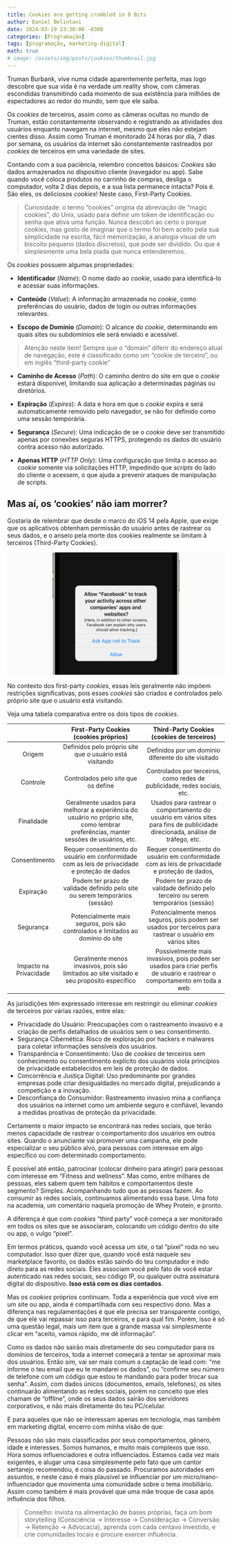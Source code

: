 ```yaml
---
title: Cookies are getting crumbled in 8 Bits
author: Daniel Belintani
date: 2024-03-19 23:30:00 -0300
categories: [Programação]
tags: [programação, marketing-digital]
math: true
# image: /assets/img/posts/cookies/thumbnail.jpg
---
```

Truman Burbank, vive numa cidade aparentemente perfeita, mas logo descobre que sua vida é na verdade um reality show, com câmeras escondidas transmitindo cada momento de sua existência para milhões de espectadores ao redor do mundo, sem que ele saiba.

Os _cookies_ de terceiros, assim como as câmeras ocultas no mundo de Truman, estão constantemente observando e registrando as atividades dos usuários enquanto navegam na internet, mesmo que eles não estejam cientes disso. Assim como Truman é monitorado 24 horas por dia, 7 dias por semana, os usuários da internet são constantemente rastreados por _cookies_ de terceiros em uma variedade de sites.

Contando com a sua paciência, relembro conceitos básicos:
_Cookies_ são dados armazenados no dispositivo cliente (navegador ou app). Sabe quando você coloca produtos no carrinho de compras, desliga o computador, volta 2 dias depois, e a sua lista permanece intacta? Pois é. São eles, os deliciosos _cookies_! Neste caso, First-Party Cookies.

> Curiosidade: o termo “cookies” origina da abreviação de “magic cookies”, do Unix, usado para definir um token de identificação ou senha que ativa uma função. Nunca descobri ao certo o porque cookies, mas gosto de imaginar que o termo foi bem aceito pela sua simplicidade na escrita, fácil memorização, a analogia visual de um biscoito pequeno (dados discretos), que pode ser dividido. Ou que é simplesmente uma bela piada que nunca entenderemos.

Os _cookies_ possuem algumas propriedades:

- **Identificador** (_Name_): O nome dado ao _cookie_, usado para identificá-lo e acessar suas informações.

- **Conteúdo** (_Value_): A informação armazenada no _cookie_, como preferências do usuário, dados de login ou outras informações relevantes.

- **Escopo de Domínio** (_Domain_): O alcance do _cookie_, determinando em quais sites ou subdomínios ele será enviado e acessível.
> Atenção neste item! Sempre que o “domain” diferir do endereço atual de navegação, este é classificado como um “cookie de terceiro”, ou em inglês “third-party cookie”

- **Caminho de Acesso** (_Path_): O caminho dentro do site em que o _cookie_ estará disponível, limitando sua aplicação a determinadas páginas ou diretórios.

- **Expiração** (_Expires_): A data e hora em que o _cookie_ expira e será automaticamente removido pelo navegador, se não for definido como uma sessão temporária.

- **Segurança** (_Secure_): Uma indicação de se o _cookie_ deve ser transmitido apenas por conexões seguras HTTPS, protegendo os dados do usuário contra acesso não autorizado.

- **Apenas HTTP** (_HTTP Only_): Uma configuração que limita o acesso ao _cookie_ somente via solicitações HTTP, impedindo que _scripts_ do lado do cliente o acessem, o que ajuda a prevenir ataques de manipulação de scripts.

## Mas aí, os ‘cookies’ não iam morrer?

Gostaria de relembrar que desde o marco do iOS 14 pela Apple, que exige que os aplicativos obtenham permissão do usuário antes de rastrear os seus dados, e o anseio pela morte dos cookies realmente se limitam à terceiros (Third-Party Cookies).

![Alt View](/assets/img/posts/cookies/img1.jpg)

No contexto dos first-party _cookies_, essas leis geralmente não impõem restrições significativas, pois esses _cookies_ são criados e controlados pelo próprio site que o usuário está visitando.

Veja uma tabela comparativa entre os dois tipos de _cookies_.


|  |                                               First-Party Cookies (cookies próprios)                                                |                                           Third-Party Cookies (cookies de terceiros)                                           |
| :---: |:-----------------------------------------------------------------------------------------------------------------------------------:|:------------------------------------------------------------------------------------------------------------------------------:|
| Origem |                                      Definidos pelo próprio site que o usuário está visitando                                       |                                      Definidos por um domínio diferente do site visitado                                       |
| Controle |                                                 Controlados pelo site que os define                                                 |                           Controlados por terceiros, como redes de publicidade, redes sociais, etc.                            |
| Finalidade |Geralmente usados para melhorar a experiência do usuário no próprio site, como lembrar preferências, manter sessões de usuários, etc.| Usados para rastrear o comportamento do usuário em vários sites para fins de publicidade direcionada, análise de tráfego, etc. |
| Consentimento |                   Requer consentimento do usuário em conformidade com as leis de privacidade e proteção de dados                    |                Requer consentimento do usuário em conformidade com as leis de privacidade e proteção de dados,                 |
| Expiração |                            Podem ter prazo de validade definido pelo site ou serem temporários (sessão)                             |Podem ter prazo de validade definido pelo terceiro ou serem temporários (sessão) |
| Segurança |                          Potencialmente mais seguros, pois são controlados e limitados ao domínio do site                           |Potencialmente menos seguros, pois podem ser usados por terceiros para rastrear o usuário em vários sites                                                |
| Impacto na Privacidade |                     Geralmente menos invasivos, pois são limitados ao site visitado e seu propósito específico                      |   Possivelmente mais invasivos, pois podem ser usados para criar perfis de usuário e rastrear o comportamento em toda a web    |



As jurisdições têm expressado interesse em restringir ou eliminar _cookies_ de terceiros por várias razões, entre elas:


- Privacidade do Usuário: Preocupações com o rastreamento invasivo e a criação de perfis detalhados de usuários sem o seu consentimento.
- Segurança Cibernética: Risco de exploração por hackers e malwares para coletar informações sensíveis dos usuários.
- Transparência e Consentimento: Uso de _cookies_ de terceiros sem conhecimento ou consentimento explícito dos usuários viola princípios de privacidade estabelecidos em leis de proteção de dados.
- Concorrência e Justiça Digital: Uso predominante por grandes empresas pode criar desigualdades no mercado digital, prejudicando a competição e a inovação.
- Desconfiança do Consumidor: Rastreamento invasivo mina a confiança dos usuários na internet como um ambiente seguro e confiável, levando a medidas proativas de proteção da privacidade.


Certamente o maior impacto se encontrará nas redes sociais, que terão menos capacidade de rastrear o comportamento dos usuários em outros sites. Quando o anunciante vai promover uma campanha, ele pode especializar o seu público alvo, para pessoas com interesse em algo específico ou com determinado comportamento.

É possível até então, patrocinar (colocar dinheiro para atingir) para pessoas com interesse em “Fitness and wellness”. Mas como, entre milhares de pessoas, eles sabem quem tem hábitos e comportamentos deste segmento? Simples. Acompanhando tudo que as pessoas fazem. Ao consumir as redes sociais, continuamos alimentando essa base. Uma foto na academia, um comentário naquela promoção de Whey Protein, e pronto.

A diferença é que com _cookies_ “third party” você começa a ser monitorado em todos os sites que se associaram, colocando um código dentro do site ou app, o vulgo “pixel”.

Em termos práticos, quando você acessa um site, o tal “pixel” roda no seu computador. Isso quer dizer que, quando você está naquele seu marketplace favorito, os dados estão saindo do teu computador e indo direto para as redes sociais. Eles associam você pelo fato de você estar autenticado nas redes sociais, seu código IP, ou qualquer outra assinatura digital do dispositivo. **Isso está com os dias contados**.


Mas os _cookies_ próprios continuam. Toda a experiência que você vive em um site ou app, ainda é compartilhada com seu respectivo dono. Mas a diferença nas regulamentações é que ele precisa ser transparente contigo, de que ele vai repassar isso para terceiros, e para qual fim. Porém, isso é só uma questão legal, mais um item que a grande massa vai simplesmente clicar em “aceito, vamos rápido, me dê informação”.

Como os dados não sairão mais diretamente do seu computador para os domínios de terceiros, toda a internet começará a tentar se aproximar mais dos usuários. Então sim, vai ser mais comum a captação de lead com: “me informe o teu email que eu te mandarei os dados”, ou “confirme seu número de telefone com um código que estou te mandando para poder trocar sua senha”. Assim, com dados únicos (documentos, emails, telefones), os sites continuarão alimentando as redes sociais, porém no conceito que eles chamam de “offline”, onde os seus dados sairão dos servidores corporativos, e não mais diretamente do teu PC/celular.

E para aqueles que não se interessam apenas em tecnologia, mas também em marketing digital, encerro com minha visão de que:

Pessoas não são mais classificadas por seus comportamentos, gênero, idade e interesses. Somos humanos, e muito mais complexos que isso. Hora somos influenciadores e outra influenciados. Estamos cada vez mais exigentes, e alugar uma casa simplesmente pelo fato que um cantor sertanejo recomendou, é coisa do passado. Procuramos autoridades em assuntos, e neste caso é mais plausível se influenciar por um micro/nano-influenciador que movimenta uma comunidade sobre o tema imobiliário. Assim como também é mais provável que uma mãe troque de casa após  influência dos filhos.

> Conselho: invista na alimentação de bases próprias, faça um bom storytelling (Consciência → Interesse → Consideração → Conversão → Retenção → Advocacia), aprenda com cada centavo investido, e crie comunidades locais e procure exercer influência.
